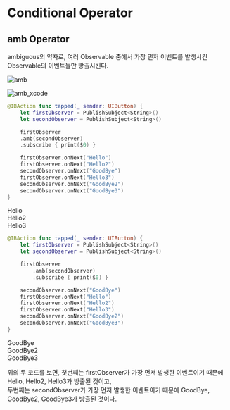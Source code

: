 # Conditional Operator

## amb Operator

ambiguous의 약자로, 여러 Observable 중에서 가장 먼저 이벤트를 발생시킨 Observable의 이벤트들만 방출시킨다.<br/>

![amb](https://user-images.githubusercontent.com/70322435/221343920-ba0706ff-7b2a-4d1a-b35f-d2d0c44aa508.jpg)

![amb_xcode](https://user-images.githubusercontent.com/70322435/221343924-6e5f002f-171d-453e-949c-1a109c44f7b2.jpg)


```swift
@IBAction func tapped(_ sender: UIButton) {
    let firstObserver = PublishSubject<String>()
    let secondObserver = PublishSubject<String>()

    firstObserver
	.amb(secondObserver)
	.subscribe { print($0) }

    firstObserver.onNext("Hello")
    firstObserver.onNext("Hello2")
    secondObserver.onNext("GoodBye")
    firstObserver.onNext("Hello3")
    secondObserver.onNext("GoodBye2")
    secondObserver.onNext("GoodBye3")
}
```

Hello<br/>
Hello2<br/>
Hello3<br/>


```swift
@IBAction func tapped(_ sender: UIButton) {
    let firstObserver = PublishSubject<String>()
    let secondObserver = PublishSubject<String>()

    firstObserver
        .amb(secondObserver)
        .subscribe { print($0) }

    secondObserver.onNext("GoodBye")
    firstObserver.onNext("Hello")
    firstObserver.onNext("Hello2")
    firstObserver.onNext("Hello3")
    secondObserver.onNext("GoodBye2")
    secondObserver.onNext("GoodBye3")
}
```

GoodBye<br/>
GoodBye2<br/>
GoodBye3<br/>

위의 두 코드를 보면, 첫번째는 firstObserver가 가장 먼저 발생한 이벤트이기 때문에 Hello, Hello2, Hello3가 방출된 것이고,<br/>
두번째는 secondObserver가 가장 먼저 발생한 이벤트이기 때문에 GoodBye, GoodBye2, GoodBye3가 방출된 것이다.<br/>

